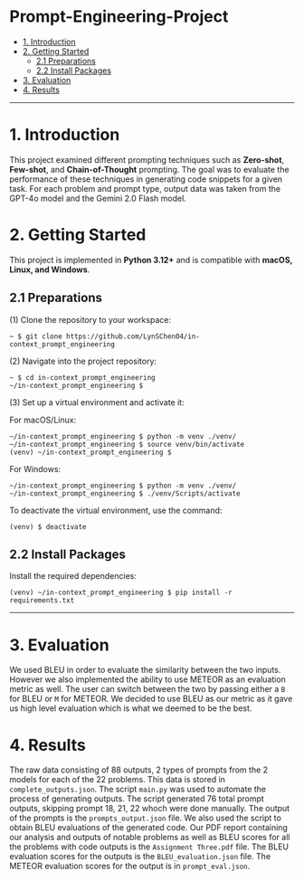 # Prompt-Engineering-Project

- [1. Introduction](#1-introduction)
- [2. Getting Started](#2-getting-started)
  - [2.1 Preparations](#21-preparations)
  - [2.2 Install Packages](#22-install-packages)
- [3. Evaluation](#3-evaluation)
- [4. Results](#4-results)

---

# **1. Introduction**

This project examined different prompting techniques such as **Zero-shot**, **Few-shot**, and **Chain-of-Thought** prompting. The goal was to evaluate the performance of these techniques in generating code snippets for a given task. For each problem and prompt type, output data was taken from the GPT-4o model and the Gemini 2.0 Flash model.

# **2. Getting Started**

This project is implemented in **Python 3.12+** and is compatible with **macOS, Linux, and Windows**.

## **2.1 Preparations**

(1) Clone the repository to your workspace:

```shell
~ $ git clone https://github.com/LynSChen04/in-context_prompt_engineering
```

(2) Navigate into the project repository:

```
~ $ cd in-context_prompt_engineering
~/in-context_prompt_engineering $
```

(3) Set up a virtual environment and activate it:

For macOS/Linux:

```
~/in-context_prompt_engineering $ python -m venv ./venv/
~/in-context_prompt_engineering $ source venv/bin/activate
(venv) ~/in-context_prompt_engineering $
```

For Windows:

```
~/in-context_prompt_engineering $ python -m venv ./venv/
~/in-context_prompt_engineering $ ./venv/Scripts/activate
```

To deactivate the virtual environment, use the command:

```
(venv) $ deactivate
```

## **2.2 Install Packages**

Install the required dependencies:

```shell
(venv) ~/in-context_prompt_engineering $ pip install -r requirements.txt
```

---

# **3. Evaluation**

We used BLEU in order to evaluate the similarity between the two inputs. However we also implemented the ability to use METEOR as an evaluation metric as well. The user can switch between the two by passing either a `B` for BLEU or `M` for METEOR. We decided to use BLEU as our metric as it gave us high level evaluation which is what we deemed to be the best.

# **4. Results**

The raw data consisting of 88 outputs, 2 types of prompts from the 2 models for each of the 22 problems. This data is stored in `complete_outputs.json`. The script `main.py` was used to automate the process of generating outputs. The script generated 76 total prompt outputs, skipping prompt 18, 21, 22 whoch were done manually.  The output of the prompts is the `prompts_output.json` file. We also used the script to obtain BLEU evaluations of the generated code. Our PDF report containing our analysis and outputs of notable problems as well as BLEU scores for all the problems with code outputs is the `Assignment Three.pdf` file. The BLEU evaluation scores for the outputs is the `BLEU_evaluation.json` file. The METEOR evaluation scores for the output is in `prompt_eval.json`.
